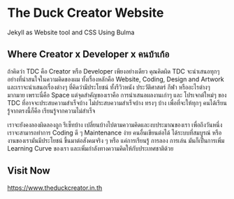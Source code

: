 # The Duck Creator Website

Jekyll as Website tool and CSS Using Bulma

## Where Creator x Developer x คนบ้าเก้อ

ถ้าคิดว่า TDC คือ Creator หรือ Developer เพียงอย่างเดียว คุณคิดผิด TDC จะนำเสนอทุกๆ
อย่างที่น่าสนใจในความคิดของผม ทั้งเรื่องหลักคือ Website, Coding, Design and Artwork
และเราจะนำเสนอเรื่องต่างๆ ที่คิดว่ามีประโยชน์ ทั้งรีวิวหนัง ประวัติศาสตร์ กีฬา หรืออะไรต่างๆ มากมาย
เพราะนี่คือ Space แต่จุดสำคัญของเราคือ การนำเสนอผลงานเก่าๆ และ โปรเจกต์ใหม่ๆ ของ TDC
ที่อาจจะประสบความสำเร็จบ้าง ไม่ประสบความสำเร็จบ้าง ทรงๆ บ้าง เพื่อที่จะให้ทุกๆ
คนได้เรียนรู้จากตรงนี้ก็คือ เรียนรู้จากความไม่สำเร็จ

เราจะยังคงลองผิดลองถูก รีเซ็ทบ้าง เปลี่ยนบ้างไปตามความคิดและงบประมาณของเรา เพื่อถึงวันหนึ่ง
เราจะสามารถทำการ Coding ดี ๆ Maintenance ง่าย คนอื่นเขียนต่อได้ ได้ระบบที่สมบูรณ์
หรืองานของเรามันมีประโยชน์ ขึ้นมาต่อสังคมจริง ๆ หรือ แค่การเรียนรู้ การลอง การเล่น มันก็เป็นการเพิ่ม
Learning Curve ของเรา และเพิ่มกำลังทางความคิดให้กับประเทศชาติด้วย

## Visit Now

https://www.theduckcreator.in.th
